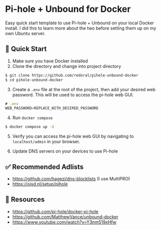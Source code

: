 # Pi-hole + Unbound for Docker

Easy quick start template to use Pi-hole + Unbound on your local Docker install. I did this to learn more about the two before setting them up on my own Ubuntu server.

## 🚀 Quick Start

1. Make sure you have Docker installed
2. Clone the directory and change into project directory

```sh
$ git clone https://github.com/redoral/pihole-unbound-docker
$ cd pihole-unbound-docker
```

3. Create a `.env` file at the root of the project, then add your desired web password. This will be used to access the pi-hole web GUI.

```js
# .env
WEB_PASSWORD=REPLACE_WITH_DESIRED_PASSWORD
```

4. Run `docker compose`

```sh
$ docker compose up -d
```

5. Verify you can access the pi-hole web GUI by navigating to `localhost/admin` in your browser.

6. Update DNS servers on your devices to use Pi-hole

## ✅ Recommended Adlists

- https://github.com/hagezi/dns-blocklists (I use MultiPRO)
- https://oisd.nl/setup/pihole

## 📕 Resources

- https://github.com/pi-hole/docker-pi-hole
- https://github.com/MatthewVance/unbound-docker
- https://www.youtube.com/watch?v=Y3nm519xHfw
